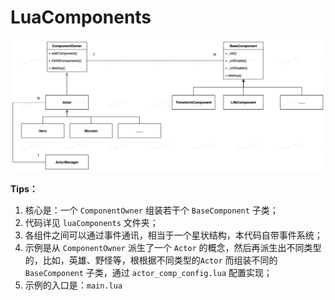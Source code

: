 # LuaComponents

![UML](_images/UML.jpeg)

**Tips：**

1. 核心是：一个 `ComponentOwner` 组装若干个 `BaseComponent` 子类；
2. 代码详见 `luaComponents` 文件夹；
3. 各组件之间可以通过事件通讯，相当于一个星状结构，本代码自带事件系统；
4. 示例是从 `ComponentOwner` 派生了一个 `Actor` 的概念，然后再派生出不同类型的，比如，英雄、野怪等，根根据不同类型的`Actor` 而组装不同的  `BaseComponent` 子类，通过 `actor_comp_config.lua` 配置实现；
5. 示例的入口是：`main.lua`

